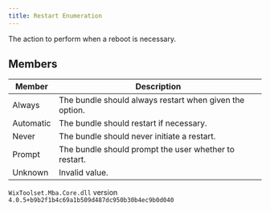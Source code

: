 ```yaml
---
title: Restart Enumeration
---
```

The action to perform when a reboot is necessary.
## Members
| Member | Description |
| ------ | ----------- |
| Always | The bundle should always restart when given the option. |
| Automatic | The bundle should restart if necessary. |
| Never | The bundle should never initiate a restart. |
| Prompt | The bundle should prompt the user whether to restart. |
| Unknown | Invalid value. |
`WixToolset.Mba.Core.dll` version `4.0.5+b9b2f1b4c69a1b509d487dc950b30b4ec9b0d040`
